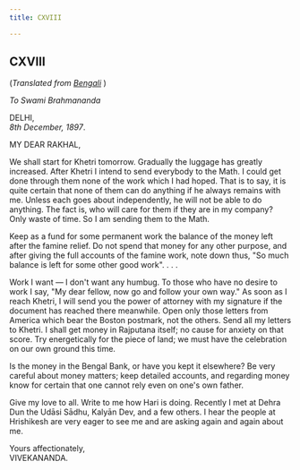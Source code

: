```yaml
---
title: CXVIII

---
```





  

  


## CXVIII

(*Translated from [Bengali](b8391e8118.pdf)* )

*To Swami Brahmananda*

DELHI,  
*8th December, 1897*.

MY DEAR RAKHAL,

We shall start for Khetri tomorrow. Gradually the luggage has greatly
increased. After Khetri I intend to send everybody to the Math. I could
get done through them none of the work which I had hoped. That is to
say, it is quite certain that none of them can do anything if he always
remains with me. Unless each goes about independently, he will not be
able to do anything. The fact is, who will care for them if they are in
my company? Only waste of time. So I am sending them to the Math.

Keep as a fund for some permanent work the balance of the money left
after the famine relief. Do not spend that money for any other purpose,
and after giving the full accounts of the famine work, note down thus,
"So much balance is left for some other good work". . . .

Work I want — I don't want any humbug. To those who have no desire to
work I say, "My dear fellow, now go and follow your own way." As soon as
I reach Khetri, I will send you the power of attorney with my signature
if the document has reached there meanwhile. Open only those letters
from America which bear the Boston postmark, not the others. Send all my
letters to Khetri. I shall get money in Rajputana itself; no cause for
anxiety on that score. Try energetically for the piece of land; we must
have the celebration on our own ground this time.

Is the money in the Bengal Bank, or have you kept it elsewhere? Be very
careful about money matters; keep detailed accounts, and regarding money
know for certain that one cannot rely even on one's own father.

Give my love to all. Write to me how Hari is doing. Recently I met at
Dehra Dun the Udāsi Sādhu, Kalyān Dev, and a few others. I hear the
people at Hrishikesh are very eager to see me and are asking again and
again about me.

Yours affectionately,  
VIVEKANANDA.


